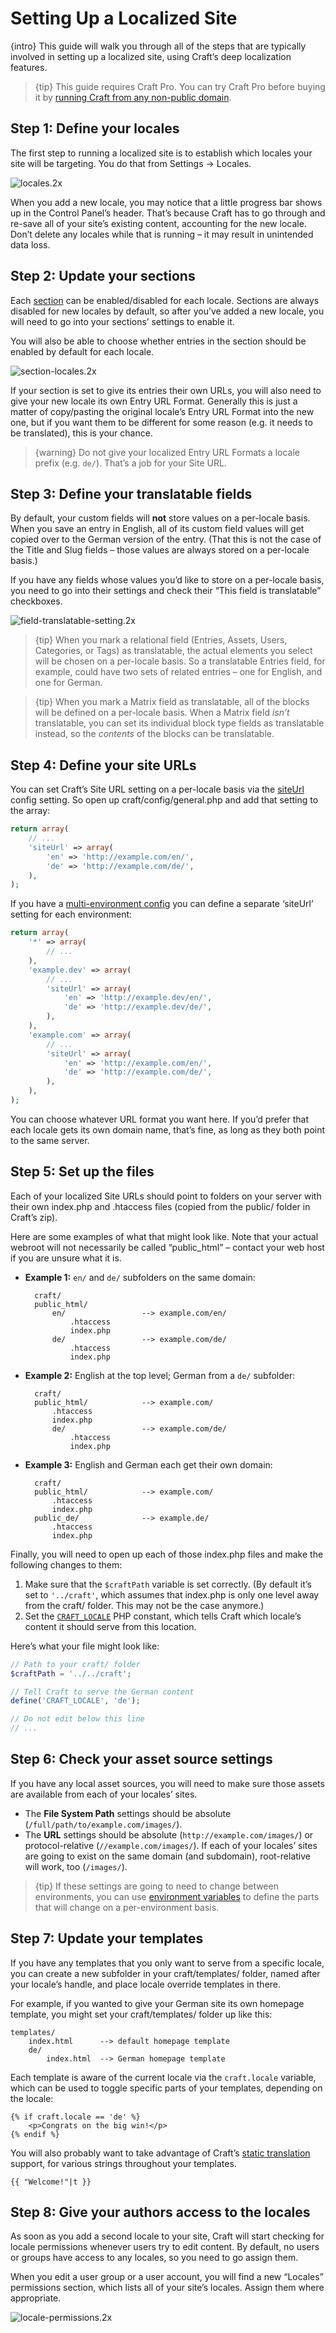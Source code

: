 # Setting Up a Localized Site

{intro} This guide will walk you through all of the steps that are typically involved in setting up a localized site, using Craft’s deep localization features.

> {tip} This guide requires Craft Pro. You can try Craft Pro before buying it by [running Craft from any non-public domain](https://craftcms.com/support/try-craft-client-pro).

## Step 1: Define your locales

The first step to running a localized site is to establish which locales your site will be targeting. You do that from Settings → Locales.

![locales.2x](https://craftcmsassets.craftcdn.com/images/docs/locales.2x.png)

When you add a new locale, you may notice that a little progress bar shows up in the Control Panel’s header. That’s because Craft has to go through and re-save all of your site’s existing content, accounting for the new locale. Don’t delete any locales while that is running – it may result in unintended data loss.

## Step 2: Update your sections

Each [section](sections-and-entries.md) can be enabled/disabled for each locale. Sections are always disabled for new locales by default, so after you’ve added a new locale, you will need to go into your sections’ settings to enable it.

You will also be able to choose whether entries in the section should be enabled by default for each locale.

![section-locales.2x](https://craftcmsassets.craftcdn.com/images/docs/section-locales.2x.png)

If your section is set to give its entries their own URLs, you will also need to give your new locale its own Entry URL Format. Generally this is just a matter of copy/pasting the original locale’s Entry URL Format into the new one, but if you want them to be different for some reason (e.g. it needs to be translated), this is your chance.

> {warning} Do not give your localized Entry URL Formats a locale prefix (e.g. `de/`). That’s a job for your Site URL.

## Step 3: Define your translatable fields

By default, your custom fields will **not** store values on a per-locale basis. When you save an entry in English, all of its custom field values will get copied over to the German version of the entry. (That this is not the case of the Title and Slug fields – those values are always stored on a per-locale basis.)

If you have any fields whose values you’d like to store on a per-locale basis, you need to go into their settings and check their “This field is translatable” checkboxes.

![field-translatable-setting.2x](https://craftcmsassets.craftcdn.com/images/docs/field-translatable-setting.2x.png)

> {tip} When you mark a relational field (Entries, Assets, Users, Categories, or Tags) as translatable, the actual elements you select will be chosen on a per-locale basis. So a translatable Entries field, for example, could have two sets of related entries – one for English, and one for German.

<!-- -->

> {tip} When you mark a Matrix field as translatable, all of the blocks will be defined on a per-locale basis. When a Matrix field _isn’t_ translatable, you can set its individual block type fields as translatable instead, so the _contents_ of the blocks can be translatable.

## Step 4: Define your site URLs

You can set Craft’s Site URL setting on a per-locale basis via the [siteUrl](config-settings.md#siteUrl) config setting. So open up craft/config/general.php and add that setting to the array:

```php
return array(
    // ...
    'siteUrl' => array(
        'en' => 'http://example.com/en/',
        'de' => 'http://example.com/de/',
    ),
);
```

If you have a [multi-environment config](multi-environment-configs.md) you can define a separate ‘siteUrl’ setting for each environment:

```php
return array(
    '*' => array(
        // ...
    ),
    'example.dev' => array(
        // ...
        'siteUrl' => array(
            'en' => 'http://example.dev/en/',
            'de' => 'http://example.dev/de/',
        ),
    ),
    'example.com' => array(
        // ...
        'siteUrl' => array(
            'en' => 'http://example.com/en/',
            'de' => 'http://example.com/de/',
        ),
    ),
);
```

You can choose whatever URL format you want here. If you’d prefer that each locale gets its own domain name, that’s fine, as long as they both point to the same server.

## Step 5: Set up the files

Each of your localized Site URLs should point to folders on your server with their own index.php and .htaccess files (copied from the public/ folder in Craft’s zip).

Here are some examples of what that might look like. Note that your actual webroot will not necessarily be called “public\_html” – contact your web host if you are unsure what it is.

* **Example 1:** `en/` and `de/` subfolders on the same domain:

        craft/
        public_html/
            en/                 --> example.com/en/
                .htaccess
                index.php
            de/                 --> example.com/de/
                .htaccess
                index.php

* **Example 2:** English at the top level; German from a `de/` subfolder:

        craft/
        public_html/            --> example.com/
            .htaccess
            index.php
            de/                 --> example.com/de/
                .htaccess
                index.php

* **Example 3:** English and German each get their own domain:

        craft/
        public_html/            --> example.com/
            .htaccess
            index.php
        public_de/              --> example.de/
            .htaccess
            index.php

Finally, you will need to open up each of those index.php files and make the following changes to them:

1. Make sure that the `$craftPath` variable is set correctly. (By default it’s set to `'../craft'`, which assumes that index.php is only one level away from the craft/ folder. This may not be the case anymore.)
2. Set the [`CRAFT_LOCALE`](php-constants.md#craft-locale) PHP constant, which tells Craft which locale’s content it should serve from this location.

Here’s what your file might look like:

```php
// Path to your craft/ folder
$craftPath = '../../craft';

// Tell Craft to serve the German content
define('CRAFT_LOCALE', 'de');

// Do not edit below this line
// ...
```

## Step 6: Check your asset source settings

If you have any local asset sources, you will need to make sure those assets are available from each of your locales’ sites.

* The **File System Path** settings should be absolute (`/full/path/to/example.com/images/`).
* The **URL** settings should be absolute (`http://example.com/images/`) or protocol-relative (`//example.com/images/`). If each of your locales’ sites are going to exist on the same domain (and subdomain), root-relative will work, too (`/images/`).

> {tip} If these settings are going to need to change between environments, you can use [environment variables](multi-environment-configs.md#environment-specific-variables) to define the parts that will change on a per-environment basis.

## Step 7: Update your templates

If you have any templates that you only want to serve from a specific locale, you can create a new subfolder in your craft/templates/ folder, named after your locale’s handle, and place locale override templates in there.

For example, if you wanted to give your German site its own homepage template, you might set your craft/templates/ folder up like this:

    templates/
        index.html      --> default homepage template
        de/
            index.html  --> German homepage template

Each template is aware of the current locale via the `craft.locale` variable, which can be used to toggle specific parts of your templates, depending on the locale:

```twig
{% if craft.locale == 'de' %}
    <p>Congrats on the big win!</p>
{% endif %}
```

You will also probably want to take advantage of Craft’s [static translation](https://craftcms.com/support/static-translations) support, for various strings throughout your templates.

```twig
{{ "Welcome!"|t }}
```

## Step 8: Give your authors access to the locales

As soon as you add a second locale to your site, Craft will start checking for locale permissions whenever users try to edit content. By default, no users or groups have access to any locales, so you need to go assign them.

When you edit a user group or a user account, you will find a new “Locales” permissions section, which lists all of your site’s locales. Assign them where appropriate.

![locale-permissions.2x](https://craftcmsassets.craftcdn.com/images/docs/locale-permissions.2x.png)